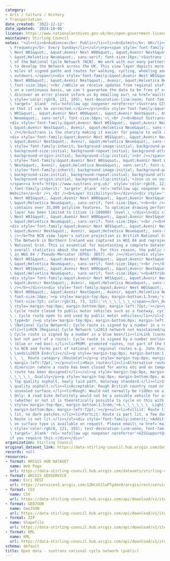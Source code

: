```yaml
---
category:
- Arts / Culture / History
- Transportation
date_created: '2022-12-12'
date_updated: '2024-10-06'
license: https://www.nationalarchives.gov.uk/doc/open-government-licence/version/3/
maintainer: Stirling Council
notes: "<ul><li><b>Audience</b>: Public</li><li><b>Extent</b>: UK</li><li><b>Update\
  \ Frequency</b>: Every Sunday</li></ul>\n<p><span style='font-family:&quot;Avenir\
  \ Next W01&quot;, &quot;Avenir Next W00&quot;, &quot;Avenir Next&quot;, Avenir,\
  \ &quot;Helvetica Neue&quot;, sans-serif; font-size:16px;'>Sustrans is the custodian\
  \ of the National Cycle Network (NCN). We work with our many partners and stakeholders\
  \ to develop the Network across the UK. This view layer depicts more than 12,000\
  \ miles of signed paths and routes for walking, cycling, wheeling and exploring\
  \ outdoors.</span>\n<div style='font-family:&quot;Avenir Next W01&quot;, &quot;Avenir\
  \ Next W00&quot;, &quot;Avenir Next&quot;, Avenir, &quot;Helvetica Neue&quot;, sans-serif;\
  \ font-size:16px;'><br />While we receive updates from regional staff and volunteers\
  \ on a continuous basis, we can't guarantee the data to be free of error. If you\
  \ discover an error please inform us by emailing our\_<a href='mailto:gissupport@sustrans.org.uk'\
  \ style='color:rgb(0, 121, 193); text-decoration-line:none; font-family:inherit;'\
  \ target='_blank' rel='nofollow ugc noopener noreferrer'>Sustrans GIS\_team</a>\_\
  so that it can be corrected.</div></p>\n<div style='font-family:&quot;Avenir Next\
  \ W01&quot;, &quot;Avenir Next W00&quot;, &quot;Avenir Next&quot;, Avenir, &quot;Helvetica\
  \ Neue&quot;, sans-serif; font-size:16px;'>\_<br /><b>About Sustrans</b></div>\n\
  <div style='font-family:&quot;Avenir Next W01&quot;, &quot;Avenir Next W00&quot;,\
  \ &quot;Avenir Next&quot;, Avenir, &quot;Helvetica Neue&quot;, sans-serif; font-size:16px;'><b><br\
  \ /></b>Sustrans is the charity making it easier for people to walk and cycle.</div>\n\
  <div style='font-family:&quot;Avenir Next W01&quot;, &quot;Avenir Next W00&quot;,\
  \ &quot;Avenir Next&quot;, Avenir, &quot;Helvetica Neue&quot;, sans-serif; font-size:16px;'><span\
  \ style='font-family:inherit; background-image:initial; background-position:initial;\
  \ background-size:initial; background-repeat:initial; background-attachment:initial;\
  \ background-origin:initial; background-clip:initial;'><br /></span></div>\n<div\
  \ style='font-family:&quot;Avenir Next W01&quot;, &quot;Avenir Next W00&quot;, &quot;Avenir\
  \ Next&quot;, Avenir, &quot;Helvetica Neue&quot;, sans-serif; font-size:16px;'><span\
  \ style='font-family:inherit; background-image:initial; background-position:initial;\
  \ background-size:initial; background-repeat:initial; background-attachment:initial;\
  \ background-origin:initial; background-clip:initial;'>Join us on our journey,\_\
  </span><a href='https://www.sustrans.org.uk/' style='color:rgb(0, 121, 193); text-decoration-line:none;\
  \ font-family:inherit;' target='_blank' rel='nofollow ugc noopener noreferrer'>Sustrans\_\
  Website</a><br />\_<br /><b>Layer Visibility</b></div>\n<div style='font-family:&quot;Avenir\
  \ Next W01&quot;, &quot;Avenir Next W00&quot;, &quot;Avenir Next&quot;, Avenir,\
  \ &quot;Helvetica Neue&quot;, sans-serif; font-size:16px;'><b><br /></b>This layer\
  \ contains over 35,000 polyline features. To optimise drawing performance the view\
  \ layer has been limited to Cities (1:160000) level.\_</div>\n<div style='font-family:&quot;Avenir\
  \ Next W01&quot;, &quot;Avenir Next W00&quot;, &quot;Avenir Next&quot;, Avenir,\
  \ &quot;Helvetica Neue&quot;, sans-serif; font-size:16px;'><br /><b>Known Issues</b></div>\n\
  <div style='font-family:&quot;Avenir Next W01&quot;, &quot;Avenir Next W00&quot;,\
  \ &quot;Avenir Next&quot;, Avenir, &quot;Helvetica Neue&quot;, sans-serif; font-size:16px;'><b><br\
  \ /></b>The NCN view layer's native projection is British National Grid (EPSG: 27700).\
  \ The Network in Northern Ireland was captured in WGS 84 and reprojected to British\
  \ National Grid. This is essential for maintaining a complete dataset and for producing\
  \ overall statistics about the network. For this reason, the public version is projected\
  \ in WGS 84 / Pseudo-Mercator (EPSG: 3857).<br /></div>\n<div style='font-family:&quot;Avenir\
  \ Next W01&quot;, &quot;Avenir Next W00&quot;, &quot;Avenir Next&quot;, Avenir,\
  \ &quot;Helvetica Neue&quot;, sans-serif; font-size:16px;'><br /></div>\n<div style='font-family:&quot;Avenir\
  \ Next W01&quot;, &quot;Avenir Next W00&quot;, &quot;Avenir Next&quot;, Avenir,\
  \ &quot;Helvetica Neue&quot;, sans-serif; font-size:16px;'><b>Attribute Information</b></div>\n\
  <div style='font-family:&quot;Avenir Next W01&quot;, &quot;Avenir Next W00&quot;,\
  \ &quot;Avenir Next&quot;, Avenir, &quot;Helvetica Neue&quot;, sans-serif; font-size:16px;'><b><br\
  \ /></b></div>\n<div style='font-family:&quot;Avenir Next W01&quot;, &quot;Avenir\
  \ Next W00&quot;, &quot;Avenir Next&quot;, Avenir, &quot;Helvetica Neue&quot;, sans-serif;\
  \ font-size:16px;'><p style='margin-top:0px; margin-bottom:1.5rem;'>1.<b><span style='font-family:inherit;\
  \ font-size:7pt; color:rgb(31, 73, 125);'>\_\_\_\_\_\_</span></b>\_Description</p><p\
  \ style='margin-top:0px; margin-bottom:0px; margin-left:72pt;'></p><ul><li>TrafficFree:\
  \ Cycle route closed to public motor vehicles such as a footway, cycle path or bridleway.</li><li>Onroad\
  \ : Cycle route open to and used by public motor vehicles</li></ul>2.\_ \_ \_Route\
  \ type<br /><p style='margin-top:0px; margin-bottom:0px; margin-left:72pt;'></p><ul><li>NCN\
  \ (National Cycle Network): Cycle route is signed by a number in a red box.\_ \_\
  </li><li>RCN (Regional Cycle Network \u2013 network not maintained/updated by Sustrans):\
  \ Cycle route is signed by a number in a blue box</li><li>Link (connects to NCN,\
  \ but not part of a route): Cycle route is signed by a number enclosed in brackets\
  \ (blue or red box).</li><li>PROM: promoted routes, not part of the NCN, but links\
  \ to NCN and forms part of national or regional routes e.g. John O\u2019Groats to\
  \ Lands\u2019 End</li></ul><p style='margin-top:0px; margin-bottom:1.5rem;'>3.\_\
  \ \_ \_ Route category (RouteCat)</p><p style='margin-top:0px; margin-bottom:0px;\
  \ margin-left:72pt;'></p><ul><li>Main route</li><li>Alternative route</li><li>Temporary\
  \ diversion (where a route has been closed for works etc and an temporary alternative\
  \ route has been designed)</li></ul><p style='margin-top:0px; margin-bottom:1.5rem;'>5.\_\
  \_\_\_\_\_ Quality</p><p style='margin-top:0px; margin-bottom:0px; margin-left:72pt;'></p><ul><li>Smooth:\
  \ Top quality asphalt, newly laid path, motorway standard.</li><li>Standard: Average\
  \ quality asphalt.</li><li>Acceptable: Rough British country road or good quality\
  \ unsealed surface.</li><li>Rough: Would not normally be ridden on a road bike.</li><li>MTB\
  \ Only: A road bike definitely would not be a sensible vehicle for using this section\
  \ (whether or not it is theoretically possible to cycle on this with enough skill).</li></ul><p\
  \ style='margin-top:0px; margin-bottom:1.5rem;'>6.\_\_\_\_\_\_ Lighting</p><p style='margin-top:0px;\
  \ margin-bottom:0px; margin-left:72pt;'></p><ul><li>FullLit: Route link is fully\
  \ lit, no dark patches.</li><li>PartLit: Route is part lit, a few dark patches.</li><li>NotLit:\
  \ Route is not lit.</li></ul><div style='font-family:inherit;'>Additional information\
  \ on surface type is available on request. Please email\_<a href='mailto:gissupport@sustrans.org.uk'\
  \ style='color:rgb(0, 121, 193); text-decoration-line:none; font-family:inherit;'\
  \ target='_blank' rel='nofollow ugc noopener noreferrer'>GISSupport@sustrans.org.uk</a>\_\
  if you require this.</div></div>"
organization: Stirling Council
original_dataset_link: https://data-stirling-council.hub.arcgis.com/datasets/stirling-council::open-data-sustrans-national-cycle-network-public
records: null
resources:
- format: ARCGIS HUB DATASET
  name: Web Page
  url: https://data-stirling-council.hub.arcgis.com/datasets/stirling-council::open-data-sustrans-national-cycle-network-public
- format: ARCGIS GEOSERVICE
  name: Esri REST
  url: https://services5.arcgis.com/1ZHcUS1lwPTg4ms0/arcgis/rest/services/National_Cycle_Network_Public/FeatureServer/0
- format: CSV
  name: CSV
  url: https://data-stirling-council.hub.arcgis.com/api/download/v1/items/f4a76caf04b548b38d0ac7eca816de3e/csv?layers=0
- format: GEOJSON
  name: GeoJSON
  url: https://data-stirling-council.hub.arcgis.com/api/download/v1/items/f4a76caf04b548b38d0ac7eca816de3e/geojson?layers=0
- format: ZIP
  name: Shapefile
  url: https://data-stirling-council.hub.arcgis.com/api/download/v1/items/f4a76caf04b548b38d0ac7eca816de3e/shapefile?layers=0
- format: KML
  name: KML
  url: https://data-stirling-council.hub.arcgis.com/api/download/v1/items/f4a76caf04b548b38d0ac7eca816de3e/kml?layers=0
schema: default
title: Open data - sustrans national cycle network (public)
---
```

